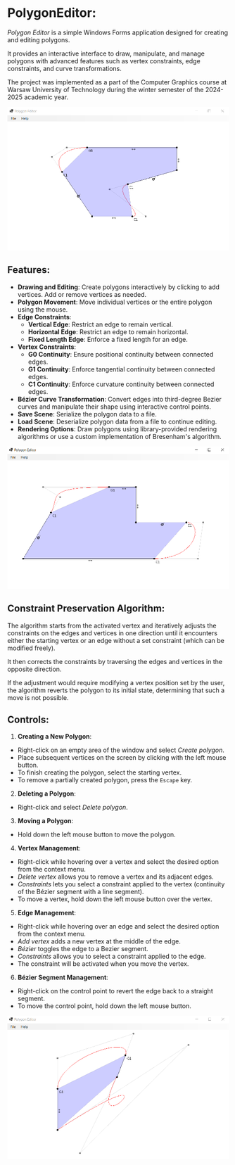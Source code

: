 # PolygonEditor:

_Polygon Editor_ is a simple Windows Forms application designed for creating and editing polygons.

It provides an interactive interface to draw, manipulate, and manage polygons with advanced features such as vertex constraints, edge constraints, and curve transformations.

The project was implemented as a part of the Computer Graphics course at Warsaw University of Technology during the winter semester of the 2024-2025 academic year.

<p align="center">
  <img src="Images/01.PNG"/>
</p>

## Features:

- **Drawing and Editing**: Create polygons interactively by clicking to add vertices. Add or remove vertices as needed.
- **Polygon Movement**: Move individual vertices or the entire polygon using the mouse.
- **Edge Constraints**:
  - **Vertical Edge**: Restrict an edge to remain vertical.
  - **Horizontal Edge**: Restrict an edge to remain horizontal.
  - **Fixed Length Edge**: Enforce a fixed length for an edge.
- **Vertex Constraints**:
  - **G0 Continuity**: Ensure positional continuity between connected edges.
  - **G1 Continuity**: Enforce tangential continuity between connected edges.
  - **C1 Continuity**: Enforce curvature continuity between connected edges.
- **Bézier Curve Transformation**: Convert edges into third-degree Bezier curves and manipulate their shape using interactive control points.
- **Save Scene**: Serialize the polygon data to a file.
- **Load Scene**: Deserialize polygon data from a file to continue editing.
- **Rendering Options**: Draw polygons using library-provided rendering algorithms or use a custom implementation of Bresenham's algorithm.

<p align="center">
  <img src="Images/02.PNG"/>
</p>

## Constraint Preservation Algorithm:

The algorithm starts from the activated vertex and iteratively adjusts the constraints on the edges and vertices in one direction until it encounters either the starting vertex or an edge without a set constraint (which can be modified freely).

It then corrects the constraints by traversing the edges and vertices in the opposite direction.

If the adjustment would require modifying a vertex position set by the user, the algorithm reverts the polygon to its initial state, determining that such a move is not possible.

## Controls:

1. **Creating a New Polygon**:

- Right-click on an empty area of the window and select _Create polygon_.
- Place subsequent vertices on the screen by clicking with the left mouse button.
- To finish creating the polygon, select the starting vertex.
- To remove a partially created polygon, press the `Escape` key.

2. **Deleting a Polygon**:

- Right-click and select _Delete polygon_.

3. **Moving a Polygon**:

- Hold down the left mouse button to move the polygon.

4. **Vertex Management**:

- Right-click while hovering over a vertex and select the desired option from the context menu.
- _Delete vertex_ allows you to remove a vertex and its adjacent edges.
- _Constraints_ lets you select a constraint applied to the vertex (continuity of the Bézier segment with a line segment).
- To move a vertex, hold down the left mouse button over the vertex.

5. **Edge Management**:

- Right-click while hovering over an edge and select the desired option from the context menu.
- _Add vertex_ adds a new vertex at the middle of the edge.
- _Bézier_ toggles the edge to a Bezier segment.
- _Constraints_ allows you to select a constraint applied to the edge.
- The constraint will be activated when you move the vertex.

6. **Bézier Segment Management**:

- Right-click on the control point to revert the edge back to a straight segment.
- To move the control point, hold down the left mouse button.

<p align="center">
  <img src="Images/03.PNG"/>
</p>
